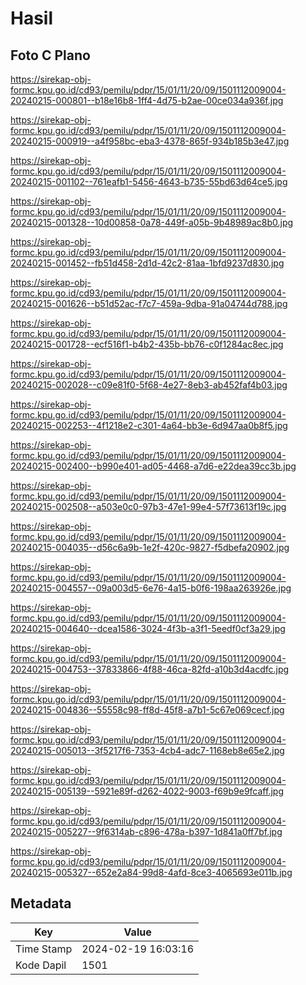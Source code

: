# Hasil

## Foto C Plano

https://sirekap-obj-formc.kpu.go.id/cd93/pemilu/pdpr/15/01/11/20/09/1501112009004-20240215-000801--b18e16b8-1ff4-4d75-b2ae-00ce034a936f.jpg

https://sirekap-obj-formc.kpu.go.id/cd93/pemilu/pdpr/15/01/11/20/09/1501112009004-20240215-000919--a4f958bc-eba3-4378-865f-934b185b3e47.jpg

https://sirekap-obj-formc.kpu.go.id/cd93/pemilu/pdpr/15/01/11/20/09/1501112009004-20240215-001102--761eafb1-5456-4643-b735-55bd63d64ce5.jpg

https://sirekap-obj-formc.kpu.go.id/cd93/pemilu/pdpr/15/01/11/20/09/1501112009004-20240215-001328--10d00858-0a78-449f-a05b-9b48989ac8b0.jpg

https://sirekap-obj-formc.kpu.go.id/cd93/pemilu/pdpr/15/01/11/20/09/1501112009004-20240215-001452--fb51d458-2d1d-42c2-81aa-1bfd9237d830.jpg

https://sirekap-obj-formc.kpu.go.id/cd93/pemilu/pdpr/15/01/11/20/09/1501112009004-20240215-001626--b51d52ac-f7c7-459a-9dba-91a04744d788.jpg

https://sirekap-obj-formc.kpu.go.id/cd93/pemilu/pdpr/15/01/11/20/09/1501112009004-20240215-001728--ecf516f1-b4b2-435b-bb76-c0f1284ac8ec.jpg

https://sirekap-obj-formc.kpu.go.id/cd93/pemilu/pdpr/15/01/11/20/09/1501112009004-20240215-002028--c09e81f0-5f68-4e27-8eb3-ab452faf4b03.jpg

https://sirekap-obj-formc.kpu.go.id/cd93/pemilu/pdpr/15/01/11/20/09/1501112009004-20240215-002253--4f1218e2-c301-4a64-bb3e-6d947aa0b8f5.jpg

https://sirekap-obj-formc.kpu.go.id/cd93/pemilu/pdpr/15/01/11/20/09/1501112009004-20240215-002400--b990e401-ad05-4468-a7d6-e22dea39cc3b.jpg

https://sirekap-obj-formc.kpu.go.id/cd93/pemilu/pdpr/15/01/11/20/09/1501112009004-20240215-002508--a503e0c0-97b3-47e1-99e4-57f73613f19c.jpg

https://sirekap-obj-formc.kpu.go.id/cd93/pemilu/pdpr/15/01/11/20/09/1501112009004-20240215-004035--d56c6a9b-1e2f-420c-9827-f5dbefa20902.jpg

https://sirekap-obj-formc.kpu.go.id/cd93/pemilu/pdpr/15/01/11/20/09/1501112009004-20240215-004557--09a003d5-6e76-4a15-b0f6-198aa263926e.jpg

https://sirekap-obj-formc.kpu.go.id/cd93/pemilu/pdpr/15/01/11/20/09/1501112009004-20240215-004640--dcea1586-3024-4f3b-a3f1-5eedf0cf3a29.jpg

https://sirekap-obj-formc.kpu.go.id/cd93/pemilu/pdpr/15/01/11/20/09/1501112009004-20240215-004753--37833866-4f88-46ca-82fd-a10b3d4acdfc.jpg

https://sirekap-obj-formc.kpu.go.id/cd93/pemilu/pdpr/15/01/11/20/09/1501112009004-20240215-004836--55558c98-ff8d-45f8-a7b1-5c67e069cecf.jpg

https://sirekap-obj-formc.kpu.go.id/cd93/pemilu/pdpr/15/01/11/20/09/1501112009004-20240215-005013--3f5217f6-7353-4cb4-adc7-1168eb8e65e2.jpg

https://sirekap-obj-formc.kpu.go.id/cd93/pemilu/pdpr/15/01/11/20/09/1501112009004-20240215-005139--5921e89f-d262-4022-9003-f69b9e9fcaff.jpg

https://sirekap-obj-formc.kpu.go.id/cd93/pemilu/pdpr/15/01/11/20/09/1501112009004-20240215-005227--9f6314ab-c896-478a-b397-1d841a0ff7bf.jpg

https://sirekap-obj-formc.kpu.go.id/cd93/pemilu/pdpr/15/01/11/20/09/1501112009004-20240215-005327--652e2a84-99d8-4afd-8ce3-4065693e011b.jpg


## Metadata

| Key        | Value               |
| ---------- | ------------------- |
| Time Stamp | 2024-02-19 16:03:16 |
| Kode Dapil | 1501                |



